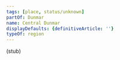 ```yaml
---
tags: [place, status/unknown]
partOf: Dunmar
name: Central Dunmar
displayDefaults: {definitiveArticle: ''}
typeOf: region
---
```


(stub)